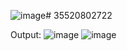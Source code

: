 ![image](https://github.com/user-attachments/assets/e8c43fce-7779-4000-9504-f867eda0b580)# 35520802722

Output: ![image](https://github.com/user-attachments/assets/df11c8b2-75d6-44ec-b7c6-292e9a11791b)
        ![image](https://github.com/user-attachments/assets/b9c21238-afa7-41a2-9caf-469293f4d8f0)



